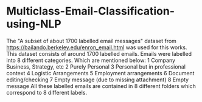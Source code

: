 # Multiclass-Email-Classification-using-NLP

The "A subset of about 1700 labelled email messages" dataset from
https://bailando.berkeley.edu/enron_email.html was used for this works. This dataset consists of around 1700 labelled emails. Emails were labelled into 8 different categories. Which are mentioned below:
1 Company Business, Strategy, etc
2 Purely Personal
3 Personal but in professional context 
4 Logistic Arrangements
5 Employment arrangements
6 Document editing/checking
7 Empty message (due to missing attachment)
8 Empty message
All these labelled emails are contained in 8 different folders which correspond to 8 different labels.  
